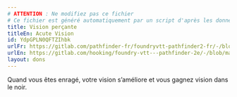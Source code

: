 ```yaml
---
# ATTENTION : Ne modifiez pas ce fichier
# Ce fichier est généré automatiquement par un script d'après les données du module Foundry VTT officiel et de sa traduction
title: Vision perçante
titleEn: Acute Vision
id: YdpGPLN0QFTZIhbk
urlFr: https://gitlab.com/pathfinder-fr/foundryvtt-pathfinder2-fr/-/blob/master/data/feats/YdpGPLN0QFTZIhbk.htm
urlEn: https://gitlab.com/hooking/foundry-vtt---pathfinder-2e/-/blob/master/packs/data/feats.db/acute-vision.json
layout: dons
---
```

Quand vous êtes enragé, votre vision s’améliore et vous gagnez vision dans le noir.
